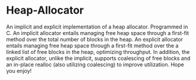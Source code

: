 # Heap-Allocator
An implicit and explicit implementation of a heap allocator. Programmed in C.
An implicit allocator entails managing free heap space through a first-fit method over the total number of blocks in the heap.
An explicit allocator entails managing free heap space through a first-fit method over the a linked list of free blocks in the heap, optimizing throughput. In addition, the explicit allocator, unlike the implicit, supports coalescing of free blocks and an in-place realloc (also utilizing coalescing) to improve utilization.
Hope you enjoy!
